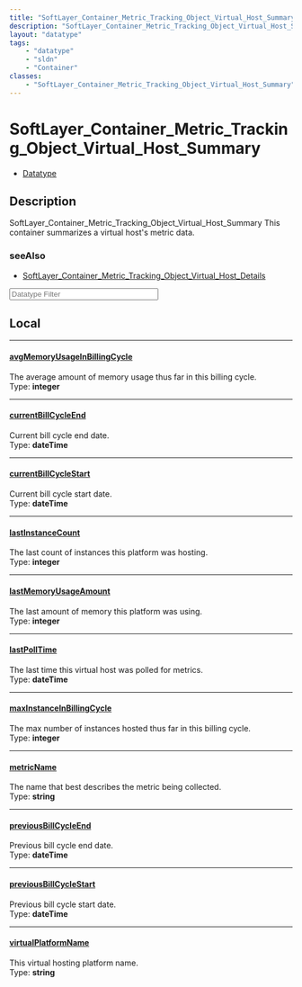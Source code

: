 ```yaml
---
title: "SoftLayer_Container_Metric_Tracking_Object_Virtual_Host_Summary"
description: "SoftLayer_Container_Metric_Tracking_Object_Virtual_Host_Summary This container summarizes a virtual host's metric data."
layout: "datatype"
tags:
    - "datatype"
    - "sldn"
    - "Container"
classes:
    - "SoftLayer_Container_Metric_Tracking_Object_Virtual_Host_Summary"
---
```


# SoftLayer_Container_Metric_Tracking_Object_Virtual_Host_Summary
<div id='service-datatype'>
    <ul id='sldn-reference-tabs'>
        <li id='datatype'> <a href='/reference/datatypes/SoftLayer_Container_Metric_Tracking_Object_Virtual_Host_Summary' >Datatype</a></li>
    </ul>
</div>

## Description 


SoftLayer_Container_Metric_Tracking_Object_Virtual_Host_Summary This container summarizes a virtual host's metric data.



### seeAlso

* [SoftLayer_Container_Metric_Tracking_Object_Virtual_Host_Details](/reference/datatypes/SoftLayer_Container_Metric_Tracking_Object_Virtual_Host_Details )




<!-- Filer BEGIN -->
<div class="view-filters">
        <div class="clearfix">
            <div class="search-input-box">
                <input placeholder="Datatype Filter" onkeyup="titleSearch(inputId='prop-input', divId='properties', elementClass='prop-row')" 
                    type="text" id="prop-input" value="" size="30" maxlength="128" class="form-text">
            </div>
        </div>
</div>
<!-- Filer END -->

<div id="properties" class="content">
<div id="localProperties" class="prop-content" >

## Local
<div class="prop-row">

-----
[avgMemoryUsageInBillingCycle]: #avgmemoryusageinbillingcycle
#### [avgMemoryUsageInBillingCycle]
The average amount of memory usage thus far in this billing cycle.  
<span class="type-label">Type: </span>**integer**  



</div>
<div class="prop-row">

-----
[currentBillCycleEnd]: #currentbillcycleend
#### [currentBillCycleEnd]
Current bill cycle end date.  
<span class="type-label">Type: </span>**dateTime**  



</div>
<div class="prop-row">

-----
[currentBillCycleStart]: #currentbillcyclestart
#### [currentBillCycleStart]
Current bill cycle start date.  
<span class="type-label">Type: </span>**dateTime**  



</div>
<div class="prop-row">

-----
[lastInstanceCount]: #lastinstancecount
#### [lastInstanceCount]
The last count of instances this platform was hosting.  
<span class="type-label">Type: </span>**integer**  



</div>
<div class="prop-row">

-----
[lastMemoryUsageAmount]: #lastmemoryusageamount
#### [lastMemoryUsageAmount]
The last amount of memory this platform was using.  
<span class="type-label">Type: </span>**integer**  



</div>
<div class="prop-row">

-----
[lastPollTime]: #lastpolltime
#### [lastPollTime]
The last time this virtual host was polled for metrics.  
<span class="type-label">Type: </span>**dateTime**  



</div>
<div class="prop-row">

-----
[maxInstanceInBillingCycle]: #maxinstanceinbillingcycle
#### [maxInstanceInBillingCycle]
The max number of instances hosted thus far in this billing cycle.  
<span class="type-label">Type: </span>**integer**  



</div>
<div class="prop-row">

-----
[metricName]: #metricname
#### [metricName]
The name that best describes the metric being collected.  
<span class="type-label">Type: </span>**string**  



</div>
<div class="prop-row">

-----
[previousBillCycleEnd]: #previousbillcycleend
#### [previousBillCycleEnd]
Previous bill cycle end date.  
<span class="type-label">Type: </span>**dateTime**  



</div>
<div class="prop-row">

-----
[previousBillCycleStart]: #previousbillcyclestart
#### [previousBillCycleStart]
Previous bill cycle start date.  
<span class="type-label">Type: </span>**dateTime**  



</div>
<div class="prop-row">

-----
[virtualPlatformName]: #virtualplatformname
#### [virtualPlatformName]
This virtual hosting platform name.  
<span class="type-label">Type: </span>**string**  



</div>
</div>
<!-- LOCAL PROPERTY END -->

</div>


